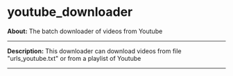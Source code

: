 # youtube_downloader



**About:** The batch downloader of videos from Youtube

<hr>

**Description:** This downloader can download videos from file "urls_youtube.txt" or from a playlist of Youtube 

<hr>
